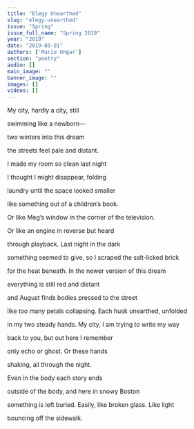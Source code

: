 ```yaml
---
title: "Elegy Unearthed"
slug: "elegy-unearthed"
issue: "Spring"
issue_full_name: "Spring 2019"
year: "2019"
date: "2019-03-01"
authors: ['Marie Ungar']
section: "poetry"
audio: []
main_image: ""
banner_image: ""
images: []
videos: []
---
```

My city, hardly a city, still

 swimming like a newborn— 

 two winters into this dream

 the streets feel pale and distant.

 I made my room so clean last night

 I thought I might disappear, folding

 laundry until the space looked smaller

 like something out of a children’s book.

 Or like Meg’s window in the corner of the television.

 Or like an engine in reverse but heard

 through playback. Last night in the dark

 something seemed to give, so I scraped the salt-licked brick

 for the heat beneath. In the newer version of this dream

 everything is still red and distant

 and August finds bodies pressed to the street

 like too many petals collapsing. Each husk unearthed, unfolded

 in my two steady hands. My city, I am trying to write my way

 back to you, but out here I remember

 only echo or ghost. Or these hands

 shaking, all through the night.

 Even in the body each story ends

 outside of the body, and here in snowy Boston

 something is left buried. Easily, like broken glass. Like light

 bouncing off the sidewalk. 

